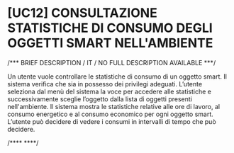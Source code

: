 # [UC12]  CONSULTAZIONE STATISTICHE DI CONSUMO DEGLI OGGETTI SMART NELL'AMBIENTE 

/*** BRIEF DESCRIPTION / IT / NO FULL DESCRIPTION AVAILABLE ***/

Un utente vuole controllare le statistiche di consumo di un oggetto smart. 
Il sistema verifica che sia in possesso dei privilegi adeguati. L’utente seleziona dal 
menù del sistema la voce per accedere alle statistiche e successivamente sceglie l’oggetto 
dalla lista di oggetti presenti nell'ambiente.  Il sistema mostra le statistiche relative 
alle ore di lavoro, al consumo energetico e al consumo economico per ogni oggetto smart. 
L’utente può decidere di vedere i consumi in intervalli di tempo che può decidere.

/**** ****/
